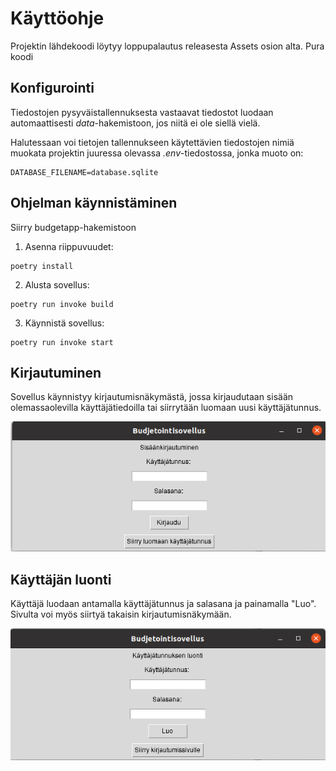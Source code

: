 # Käyttöohje
Projektin lähdekoodi löytyy loppupalautus releasesta Assets osion alta. Pura koodi

## Konfigurointi
Tiedostojen pysyväistallennuksesta vastaavat tiedostot luodaan automaattisesti <em>data</em>-hakemistoon, jos niitä ei ole siellä vielä. 

Halutessaan voi tietojen tallennukseen käytettävien tiedostojen nimiä muokata projektin juuressa olevassa <em>.env</em>-tiedostossa, jonka muoto on:
```
DATABASE_FILENAME=database.sqlite
```

## Ohjelman käynnistäminen

Siirry budgetapp-hakemistoon
1. Asenna riippuvuudet:

```
poetry install
```
2. Alusta sovellus:
```
poetry run invoke build
```
3. Käynnistä sovellus:
```
poetry run invoke start
```

## Kirjautuminen
Sovellus käynnistyy kirjautumisnäkymästä, jossa kirjaudutaan sisään olemassaolevilla käyttäjätiedoilla tai siirrytään luomaan uusi käyttäjätunnus.

![kirjautuminen](https://github.com/eerolasi/ot-harjoitustyo/blob/master/budgetapp/dokumentaatio/photos/kirjautuminen.png)

## Käyttäjän luonti
Käyttäjä luodaan antamalla käyttäjätunnus ja salasana ja painamalla "Luo". Sivulta voi myös siirtyä takaisin kirjautumisnäkymään.

![rekisterointi](https://github.com/eerolasi/ot-harjoitustyo/blob/master/budgetapp/dokumentaatio/photos/rekisterointi.png)


